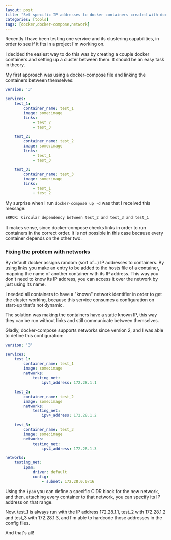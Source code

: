 ```yaml
---
layout: post
title: "Set specific IP addresses to docker containers created with docker-compose"
categories: [tools]
tags: [docker,docker-compose,network]
---
```


Recently I have been testing one service and its clustering capabilities, in order to see if it fits in a project I'm working on.

I decided the easiest way to do this was by creating a couple docker containers and setting up a cluster between them. It should be an easy task in theory.

My first approach was using a docker-compose file and linking the containers between themselves:

```yaml
version: '3'

services:
    test_1:
        container_name: test_1
        image: some:image
        links:
            - test_2
            - test_3

    test_2:
        container_name: test_2
        image: some:image
        links:
            - test_1
            - test_3

    test_3:
        container_name: test_3
        image: some:image
        links:
            - test_1
            - test_2
```

My surprise when I run `docker-compose up -d` was that I received this message:

```bash
ERROR: Circular dependency between test_2 and test_3 and test_1
```

It makes sense, since docker-compose checks links in order to run containers in the correct order. It is not possible in this case because every container depends on the other two.

### Fixing the problem with **networks**

By default docker assigns random (sort of...) IP addresses to containers. By using links you make an entry to be added to the hosts file of a container, mapping the name of another container with its IP address. This way you don't need to know its IP address, you can access it over the network by just using its name.

I needed all containers to have a "known" network identifier in order to get the cluster working, because this service consumes a configuration on start-up that's not dynamic.

The solution was making the containers have a static known IP, this way they can be run without links and still communicate between themselves.

Gladly, docker-compose supports networks since version 2, and I was able to define this configuration:

```yaml
version: '3'

services:
    test_1:
        container_name: test_1
        image: some:image
        networks:
            testing_net:
                ipv4_address: 172.28.1.1

    test_2:
        container_name: test_2
        image: some:image
        networks:
            testing_net:
                ipv4_address: 172.28.1.2

    test_3:
        container_name: test_3
        image: some:image
        networks:
            testing_net:
                ipv4_address: 172.28.1.3

networks:
    testing_net:
        ipam:
            driver: default
            config:
                - subnet: 172.28.0.0/16
```

Using the `ipam` you can define a specific CIDR block for the new network, and then, attaching every container to that network, you can specify its IP address on that range.

Now, test_1 is always run with the IP address 172.28.1.1, test_2 with 172.28.1.2 and test_3 with 172.28.1.3, and I'm able to hardcode those addresses in the config files.

And that's all!
